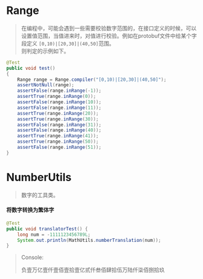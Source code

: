 # Range
> 在编程中，可能会遇到一些需要校验数字范围的，在接口定义的时候，可以设置值范围，当值进来时，对值进行校验。例如在protobuf文件中给某个字段定义 `` [0,10)|[20,30]|(40,50] ``范围。  
> 则判定的示例如下。  

```java
@Test
public void test()
{
    Range range = Range.compiler("[0,10)|[20,30]|(40,50]");
    assertNotNull(range);
    assertFalse(range.inRange(-1));
    assertTrue(range.inRange(0));
    assertFalse(range.inRange(10));
    assertFalse(range.inRange(11));
    assertTrue(range.inRange(20));
    assertTrue(range.inRange(30));
    assertFalse(range.inRange(31));
    assertFalse(range.inRange(40));
    assertTrue(range.inRange(41));
    assertTrue(range.inRange(50));
    assertFalse(range.inRange(51));
}
```

# NumberUtils

> 数字的工具类。

#### 将数字转换为繁体字

```java
@Test
public void translatorTest() {
    long num = -1111123456789L;
    System.out.println(MathUtils.numberTranslation(num));
}
```

> Console:
>
> 负壹万亿壹仟壹佰壹拾壹亿贰仟叁佰肆拾伍万陆仟柒佰捌拾玖
